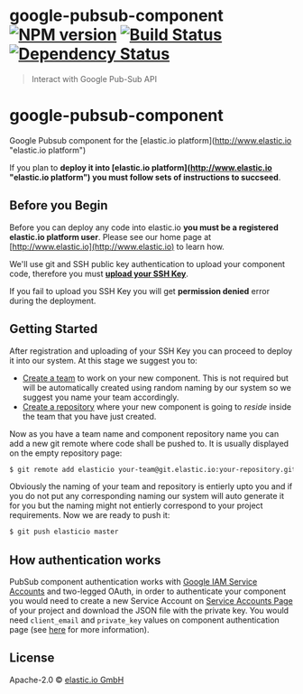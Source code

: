 # google-pubsub-component [![NPM version][npm-image]][npm-url] [![Build Status][travis-image]][travis-url] [![Dependency Status][daviddm-image]][daviddm-url]
> Interact with Google Pub-Sub API

# google-pubsub-component
Google Pubsub component for the [elastic.io platform](http://www.elastic.io &#34;elastic.io platform&#34;)

If you plan to **deploy it into [elastic.io platform](http://www.elastic.io &#34;elastic.io platform&#34;) you must follow sets of instructions to succseed**. 

## Before you Begin

Before you can deploy any code into elastic.io **you must be a registered elastic.io platform user**. Please see our home page at [http://www.elastic.io](http://www.elastic.io) to learn how. 

We&#39;ll use git and SSH public key authentication to upload your component code, therefore you must **[upload your SSH Key](http://docs.elastic.io/docs/ssh-key)**. 

If you fail to upload you SSH Key you will get **permission denied** error during the deployment.

## Getting Started

After registration and uploading of your SSH Key you can proceed to deploy it into our system. At this stage we suggest you to:
* [Create a team](http://docs.elastic.io/docs/teams) to work on your new component. This is not required but will be automatically created using random naming by our system so we suggest you name your team accordingly.
* [Create a repository](http://docs.elastic.io/docs/component-repositories) where your new component is going to *reside* inside the team that you have just created.

Now as you have a team name and component repository name you can add a new git remote where code shall be pushed to. It is usually displayed on the empty repository page:

```bash
$ git remote add elasticio your-team@git.elastic.io:your-repository.git
```

Obviously the naming of your team and repository is entierly upto you and if you do not put any corresponding naming our system will auto generate it for you but the naming might not entierly correspond to your project requirements.
Now we are ready to push it:

```bash
$ git push elasticio master
```

## How authentication works

PubSub component authentication works with 
[Google IAM Service Accounts](https://developers.google.com/identity/protocols/OAuth2ServiceAccount) 
and two-legged OAuth, in order to authenticate your component you would 
need to create a new Service Account on [Service Accounts Page](https://console.developers.google.com/permissions/serviceaccounts)
 of your project and download the JSON file with the private key.
 You would need ``client_email`` and ``private_key`` values 
 on component authentication page (see [here](https://github.com/google/google-api-nodejs-client#using-jwt-service-tokens)
 for more information).

## License

Apache-2.0 © [elastic.io GmbH](http://elastic.io)


[npm-image]: https://badge.fury.io/js/google-pubsub.svg
[npm-url]: https://npmjs.org/package/google-pubsub
[travis-image]: https://travis-ci.org/elastcio/google-pubsub.svg?branch=master
[travis-url]: https://travis-ci.org/elastcio/google-pubsub
[daviddm-image]: https://david-dm.org/elastcio/google-pubsub.svg?theme=shields.io
[daviddm-url]: https://david-dm.org/elastcio/google-pubsub
